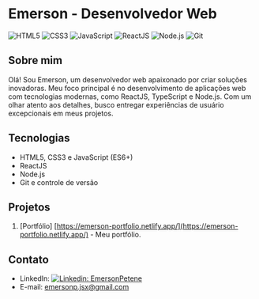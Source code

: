 # Emerson - Desenvolvedor Web

<p>
    <img class="icon" src="https://skillicons.dev/icons?i=html" alt="HTML5" title="HTML5">
    <img class="icon" src="https://skillicons.dev/icons?i=css" alt="CSS3" title="CSS3">
    <img class="icon" src="https://skillicons.dev/icons?i=js" alt="JavaScript" title="JavaScript">
    <img class="icon" src="https://skillicons.dev/icons?i=react" alt="ReactJS" title="ReactJS">
    <img class="icon" src="https://skillicons.dev/icons?i=nodejs" alt="Node.js" title="Node.js">
    <img class="icon" src="https://skillicons.dev/icons?i=git" alt="Git" title="Git">
</p>

## Sobre mim
Olá! Sou Emerson, um desenvolvedor web apaixonado por criar soluções inovadoras. Meu foco principal é no desenvolvimento de aplicações web com tecnologias modernas, como ReactJS, TypeScript e Node.js. Com um olhar atento aos detalhes, busco entregar experiências de usuário excepcionais em meus projetos.

## Tecnologias

- HTML5, CSS3 e JavaScript (ES6+)
- ReactJS
- Node.js
- Git e controle de versão

## Projetos

1. [Portfólio] [https://emerson-portfolio.netlify.app/](https://emerson-portfolio.netlify.app/) - Meu portfólio.

## Contato

- LinkedIn: [![Linkedin: EmersonPetene](https://img.shields.io/badge/-EmersonPetene-blue?style=flat-square&logo=Linkedin&logoColor=white&link=https://www.linkedin.com/in/emersonpetene/)](https://www.linkedin.com/in/emersonpetene/)
- E-mail: emersonp.jsx@gmail.com
